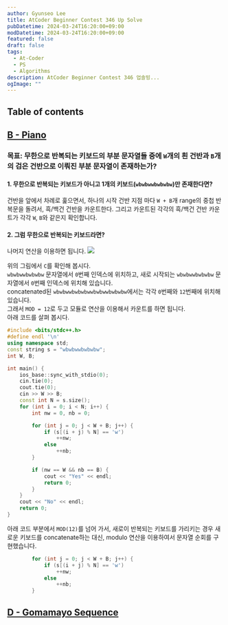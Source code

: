 ```yaml
---
author: Gyunseo Lee
title: AtCoder Beginner Contest 346 Up Solve
pubDatetime: 2024-03-24T16:20:00+09:00
modDatetime: 2024-03-24T16:20:00+09:00
featured: false
draft: false
tags:
  - At-Coder
  - PS
  - Algorithms
description: AtCoder Beginner Contest 346 업솔빙...
ogImage: ""
---
```


## Table of contents

## [B - Piano](https://atcoder.jp/contests/abc346/tasks/abc346_b)

### 목표: 무한으로 반복되는 키보드의 부분 문자열들 중에 `W`개의 흰 건반과 `B`개의 검은 건반으로 이뤄진 부분 문자열이 존재하는가?

#### 1. 무한으로 반복되는 키보드가 아니고 1개의 키보드(`wbwbwwbwbwbw`)만 존재한다면?

건반을 앞에서 차례로 훑으면서, 하나의 시작 건반 지점 마다 `W + B`개 range의 중첩 반복문을 돌려서, 흑/백건 건반을 카운트한다. 그리고 카운트된 각각의 흑/백건 건반 카운트가 각각 `W`, `B`와 같은지 확인합니다.

#### 2. 그럼 무한으로 반복되는 키보드라면?

나머지 연산을 이용하면 됩니다.
![](https://res.cloudinary.com/gyunseo-blog/image/upload/f_auto/v1711274611/image_tfvs9e.png)

위의 그림에서 `C`를 확인해 봅시다.  
`wbwbwwbwbwbw` 문자열에서 `0`번째 인덱스에 위치하고, 새로 시작되는 `wbwbwwbwbwbw` 문자열에서 `0`번째 인덱스에 위치해 있습니다.  
concatenated된 `wbwbwwbwbwbwwbwbwwbwbwbw`에서는 각각 `0`번째와 `12`번째에 위치해 있습니다.  
그래서 `MOD = 12`로 두고 모듈로 연산을 이용해서 카운트를 하면 됩니다.  
아래 코드를 살펴 봅시다.

```cpp
#include <bits/stdc++.h>
#define endl '\n'
using namespace std;
const string s = "wbwbwwbwbwbw";
int W, B;

int main() {
    ios_base::sync_with_stdio(0);
    cin.tie(0);
    cout.tie(0);
    cin >> W >> B;
    const int N = s.size();
    for (int i = 0; i < N; i++) {
        int nw = 0, nb = 0;

        for (int j = 0; j < W + B; j++) {
            if (s[(i + j) % N] == 'w')
                ++nw;
            else
                ++nb;
        }

        if (nw == W && nb == B) {
            cout << "Yes" << endl;
            return 0;
        }
    }
    cout << "No" << endl;
    return 0;
}
```

아래 코드 부분에서 `MOD(12)`를 넘어 가서, 새로이 반복되는 키보드를 가리키는 경우 새로운 키보드를 concatenate하는 대신, modulo 연산을 이용하여서 문자열 순회를 구현했습니다.

```cpp
        for (int j = 0; j < W + B; j++) {
            if (s[(i + j) % N] == 'w')
                ++nw;
            else
                ++nb;
        }
```

## [D - Gomamayo Sequence](https://atcoder.jp/contests/abc346/tasks/abc346_b)
